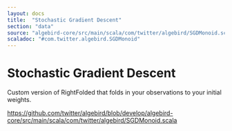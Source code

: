 ```yaml
---
layout: docs
title:  "Stochastic Gradient Descent"
section: "data"
source: "algebird-core/src/main/scala/com/twitter/algebird/SGDMonoid.scala"
scaladoc: "#com.twitter.algebird.SGDMonoid"
---
```


# Stochastic Gradient Descent

Custom version of RightFolded that folds in your observations to your initial weights.

https://github.com/twitter/algebird/blob/develop/algebird-core/src/main/scala/com/twitter/algebird/SGDMonoid.scala
